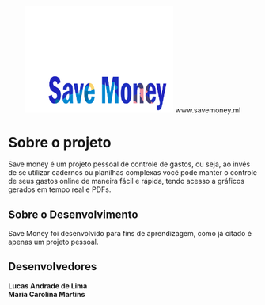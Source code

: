 
<p align="center">
  <img src="Img/SaveMoney.png" width="300">
  www.savemoney.ml
</p>



# Sobre o projeto 

Save money é um projeto pessoal de controle de gastos, ou seja, ao invés de se utilizar cadernos ou planilhas complexas você pode manter o controle de seus gastos online de maneira fácil e rápida, tendo acesso a gráficos gerados em tempo real e PDFs.


## Sobre o Desenvolvimento

 Save Money foi desenvolvido para fins de aprendizagem, como já citado é apenas um projeto pessoal.
 
 
 ## Desenvolvedores 
 
 <strong>Lucas Andrade de Lima</strong><br>
 <strong>Maria Carolina Martins</strong> 
